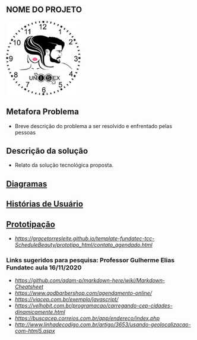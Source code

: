 ## NOME DO PROJETO
<img src="/prototipo_html/logoSchedule.png" width="200" height="200">

## Metafora Problema
 - Breve descrição do problema a ser resolvido e enfrentado pelas pessoas

## Descrição da solução
 - Relato da solução tecnológica proposta.

## [Diagramas](/doc/tecnica/README.md) 

## [Histórias de Usuário](/doc/historia_usuario/README.md)

## [Prototipação](/doc/prototipacao/README.md)
 * *https://gracetorresleite.github.io/template-fundatec-tcc-ScheduleBeauty/prototipo_html/contato_agendado.html*

### Links sugeridos para pesquisa: Professor Gulherme Elias  Fundatec  aula 16/11/2020
 * *https://github.com/adam-p/markdown-here/wiki/Markdown-Cheatsheet*
 * *https://www.qodbarbershop.com/agendamento-online/*
 * *https://viacep.com.br/exemplo/javascript/*
 * *https://velhobit.com.br/programacao/carregando-cep-cidades-dinamicamente.html*
 * *https://buscacep.correios.com.br/app/endereco/index.php*
 * *http://www.linhadecodigo.com.br/artigo/3653/usando-geolocalizacao-com-html5.aspx*
